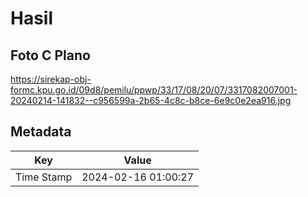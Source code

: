 # Hasil

## Foto C Plano

https://sirekap-obj-formc.kpu.go.id/09d8/pemilu/ppwp/33/17/08/20/07/3317082007001-20240214-141832--c956599a-2b65-4c8c-b8ce-6e9c0e2ea916.jpg


## Metadata

| Key        | Value               |
| ---------- | ------------------- |
| Time Stamp | 2024-02-16 01:00:27 |



